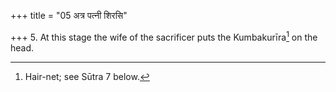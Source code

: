 +++
title = "05 अत्र पत्नी शिरसि"

+++
5. At this stage the wife of the sacrificer puts the Kumbakurīra[^1] on the head.  


[^1]: Hair-net; see Sūtra 7 below.
